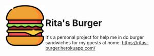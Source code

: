 <img align="left" src="https://github.com/RitaFer/ritas-burger/blob/master/public/img/logo.png" alt="burger"/>

#   Rita's Burger

It's a personal project for help me in do burger sandwiches for my guests at home.
https://ritas-burger.herokuapp.com/
